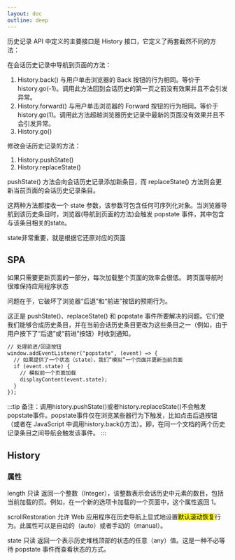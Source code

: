 ```yaml
---
layout: doc
outline: deep
---
```


历史记录 API 中定义的主要接口是 History 接口，它定义了两套截然不同的方法：

在会话历史记录中导航到页面的方法：
1. History.back()  与用户单击浏览器的 Back 按钮的行为相同。等价于 history.go(-1)。调用此方法回到会话历史的第一页之前没有效果并且不会引发异常。
2. History.forward() 与用户单击浏览器的 Forward 按钮的行为相同。等价于 history.go(1)。调用此方法超越浏览器历史记录中最新的页面没有效果并且不会引发异常。
3. History.go()

修改会话历史记录的方法：

1. History.pushState()
2. History.replaceState()

pushState() 方法会向会话历史记录添加新条目，而 replaceState() 方法则会更新当前页面的会话历史记录条目。

这两种方法都接收一个 state 参数，该参数可包含任何可序列化对象。当浏览器导航到该历史条目时，浏览器(导航到页面的方法)会触发 popstate 事件，其中包含与该条目相关的state。

state非常重要，就是根据它还原对应的页面

## SPA

如果只需要更新页面的一部分，每次加载整个页面的效率会很低。
跨页面导航时很难保持应用程序状态

问题在于，它破坏了浏览器“后退”和“前进”按钮的预期行为。

这正是 pushState()、replaceState() 和 popstate 事件所要解决的问题。它们使我们能够合成历史条目，并在当前会话历史条目更改为这些条目之一（例如，由于用户按下了“后退”或“前进”按钮）时收到通知。

```html
// 处理前进/回退按钮
window.addEventListener("popstate", (event) => {
  // 如果提供了一个状态（state），我们“模拟”一个页面并更新当前页面
  if (event.state) {
    // 模拟前一个页面加载
    displayContent(event.state);
  }
});
```

:::tip
备注：调用history.pushState()或者history.replaceState()不会触发popstate事件。popstate事件仅在浏览某些器行为下触发，比如点击后退按钮（或者在 JavaScript 中调用history.back()方法）。即，在同一个文档的两个历史记录条目之间导航会触发该事件。
:::

## History
### 属性
length 只读
返回一个整数（Integer），该整数表示会话历史中元素的数目，包括当前加载的页。例如，在一个新的选项卡加载的一个页面中，这个属性返回 1。

scrollRestoration
允许 Web 应用程序在历史导航上显式地设置<mark>默认滚动恢复</mark>行为。此属性可以是自动的（auto）或者手动的（manual）。

state 只读
返回一个表示历史堆栈顶部的状态的任意（any）值。这是一种不必等待 popstate 事件而查看状态的方式。